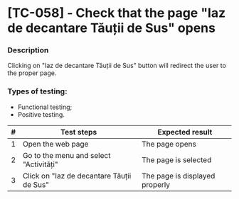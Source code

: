 # **[TC-058] - Check that the page "Iaz de decantare Tăuții de Sus" opens**

### **Description**

Clicking on "Iaz de decantare Tăuții de Sus" button will redirect the user to the proper page.

### **Types of testing:**

- Functional testing;
- Positive testing.

| #   | **Test steps**                            | **Expected result**            |
| --- | ----------------------------------------- | ------------------------------ |
| 1   | Open the web page                         | The page opens                 |
| 2   | Go to the menu and select "Activități"    | The page is selected           |
| 3   | Click on "Iaz de decantare Tăuții de Sus" | The page is displayed properly |
